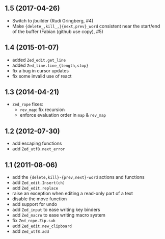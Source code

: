 1.5 (2017-04-26)
----------------

* Switch to jbuilder (Rudi Gringberg, #4)
* Make `{delete_,kill_,}{next,prev}_word` consistent near the
  start/end of the buffer (Fabian (github use copy), #5)

1.4 (2015-01-07)
----------------

* added `Zed_edit.get_line`
* added `Zed_line.line_{length,stop}`
* fix a bug in cursor updates
* fix some invalid use of react

1.3 (2014-04-21)
----------------

* `Zed_rope` fixes:
  - `rev_map`: fix recursion
  - enforce evaluation order in `map` & `rev_map`

1.2 (2012-07-30)
----------------

* add escaping functions
* add `Zed_utf8.next_error`

1.1 (2011-08-06)
----------------

* add the `{delete,kill}-{prev,next}-word` actions and functions
* add `Zed_edit.Insert(ch)`
* add `Zed_edit.replace`
* raise an exception when editing a read-only part of a text
* disable the move function
* add support for undo
* add `Zed_input` to ease writing key binders
* add `Zed_macro` to ease writing macro system
* fix `Zed_rope.Zip.sub`
* add `Zed_edit.new_clipboard`
* add `Zed_utf8.add`
